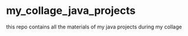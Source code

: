 # my_collage_java_projects
this repo contains all the materials of my java projects during my collage
